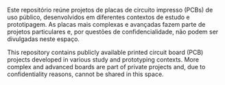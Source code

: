 Este repositório reúne projetos de placas de circuito impresso (PCBs) de uso público, desenvolvidos em diferentes contextos de estudo e prototipagem. As placas mais complexas e avançadas fazem parte de projetos particulares e, por questões de confidencialidade, não podem ser divulgadas neste espaço.


This repository contains publicly available printed circuit board (PCB) projects developed in various study and prototyping contexts. More complex and advanced boards are part of private projects and, due to confidentiality reasons, cannot be shared in this space.
